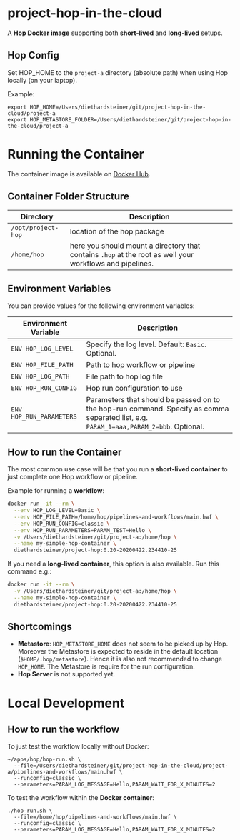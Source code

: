 # project-hop-in-the-cloud

A **Hop Docker image** supporting both **short-lived** and **long-lived** setups.

## Hop Config

Set HOP_HOME to the `project-a` directory (absolute path) when using Hop locally (on your laptop).

Example:

```
export HOP_HOME=/Users/diethardsteiner/git/project-hop-in-the-cloud/project-a
export HOP_METASTORE_FOLDER=/Users/diethardsteiner/git/project-hop-in-the-cloud/project-a
```

# Running the Container

The container image is available on [Docker Hub](https://hub.docker.com/r/diethardsteiner/project-hop).

## Container Folder Structure


Directory	| Description
---	|---
`/opt/project-hop`	| location of the hop package
`/home/hop`	| here you should mount a directory that contains `.hop` at the root as well your workflows and pipelines.

## Environment Variables

You can provide values for the following environment variables:


Environment Variable	| Description
---	|----
`ENV HOP_LOG_LEVEL`	| Specify the log level. Default: `Basic`. Optional.
`ENV HOP_FILE_PATH`	| Path to hop workflow or pipeline
`ENV HOP_LOG_PATH`	| File path to hop log file
`ENV HOP_RUN_CONFIG`	| Hop run configuration to use
`ENV HOP_RUN_PARAMETERS`	| Parameters that should be passed on to the hop-run command. Specify as comma separated list, e.g. `PARAM_1=aaa,PARAM_2=bbb`. Optional.


## How to run the Container

The most common use case will be that you run a **short-lived container** to just complete one Hop workflow or pipeline.

Example for running a **workflow**:

```bash
docker run -it --rm \
  --env HOP_LOG_LEVEL=Basic \
  --env HOP_FILE_PATH=/home/hop/pipelines-and-workflows/main.hwf \
  --env HOP_RUN_CONFIG=classic \
  --env HOP_RUN_PARAMETERS=PARAM_TEST=Hello \
  -v /Users/diethardsteiner/git/project-a:/home/hop \
  --name my-simple-hop-container \
  diethardsteiner/project-hop:0.20-20200422.234410-25
```

If you need a **long-lived container**, this option is also available. Run this command e.g.:

```bash
docker run -it --rm \
  -v /Users/diethardsteiner/git/project-a:/home/hop \
  --name my-simple-hop-container \
  diethardsteiner/project-hop:0.20-20200422.234410-25
```

## Shortcomings

- **Metastore**: `HOP_METASTORE_HOME` does not seem to be picked up by Hop. Moreover the Metastore is expected to reside in the default location (`$HOME/.hop/metastore`). Hence it is also not recommended to change `HOP_HOME`. The Metastore is require for the run configuration.
- **Hop Server** is not supported yet.


# Local Development

## How to run the workflow

To just test the workflow locally without Docker:

```
~/apps/hop/hop-run.sh \
  --file=/Users/diethardsteiner/git/project-hop-in-the-cloud/project-a/pipelines-and-workflows/main.hwf \
  --runconfig=classic \
  --parameters=PARAM_LOG_MESSAGE=Hello,PARAM_WAIT_FOR_X_MINUTES=2
```

To test the workflow within the **Docker container**:  

```
./hop-run.sh \
  --file=/home/hop/pipelines-and-workflows/main.hwf \
  --runconfig=classic \
  --parameters=PARAM_LOG_MESSAGE=Hello,PARAM_WAIT_FOR_X_MINUTES=2
```